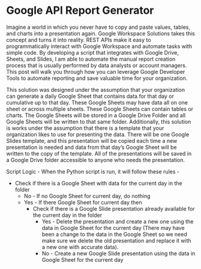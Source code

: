 # Google API Report Generator

Imagine a world in which you never have to copy and paste values, tables, and charts into a presentation again. Google Workspace Solutions takes this concept and turns it into reality. REST APIs make it easy to programmatically interact with Google Workspace and automate tasks with simple code. By developing a script that integrates with Google Drive, Sheets, and Slides, I am able to automate the manual report creation process that is usually performed by data analysts or account managers. This post will walk you through how you can leverage Google Developer Tools to automate reporting and save valuable time for your organization.

This solution was designed under the assumption that your organization can generate a daily Google Sheet that contains data for that day or cumulative up to that day. These Google Sheets may have data all on one sheet or across multiple sheets. These Google Sheets can contain tables or charts. The Google Sheets will be stored in a Google Drive Folder and all Google Sheets will be written to that same folder. Additionally, this solution is works under the assumption that there is a template that your organization likes to use for presenting the data. There will be one Google Slides template, and this presentation will be copied each time a new presentation is needed and data from that day’s Google Sheet will be written to the copy of the template. All of the presentations will be saved in a Google Drive folder accessible to anyone who needs the presentation. 

Script Logic - When the Python script is run, it will follow these rules - 
  - Check if there is a Google Sheet with data for the current day in the folder
      - No - If no Google Sheet for current day, do nothing
      - Yes - If there Google Sheet for current day then
          - Check if there is a Google Slide presentation already available for the current day in the folder
              - Yes - Delete the presentation and create a new one using the data in Google Sheet for the current day (There may have been a change to the data in the Google Sheet so we need make sure we delete the old presentation and replace it with a new one with accurate data).
              - No - Create a new Google Slide presentation using the data in Google Sheet for the current day
